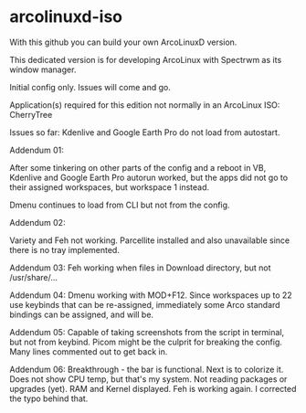 # arcolinuxd-iso

With this github you can build your own ArcoLinuxD version.

This dedicated version is for developing ArcoLinux with Spectrwm as its window manager.

Initial config only. Issues will come and go.

Application(s) required for this edition not normally in an ArcoLinux ISO: CherryTree

Issues so far: Kdenlive and Google Earth Pro do not load from autostart.

Addendum 01:

After some tinkering on other parts of the config and a reboot in VB, Kdenlive and Google Earth Pro autorun worked, but the apps did not go to their assigned workspaces, but workspace 1 instead.

Dmenu continues to load from CLI but not from the config.

Addendum 02:

Variety and Feh not working. Parcellite installed and also unavailable since there is no tray implemented.

Addendum 03: Feh working when files in Download directory, but not /usr/share/...

Addendum 04: Dmenu working with MOD+F12. Since workspaces up to 22 use keybinds that can be re-assigned, immediately some Arco standard bindings can be assigned, and will be.

Addendum 05: Capable of taking screenshots from the script in terminal, but not from keybind. Picom might be the culprit for breaking the config. Many lines commented out to get back in.

Addendum 06: Breakthrough - the bar is functional. Next is to colorize it. Does not show CPU temp, but that's my system. Not reading packages or upgrades (yet). RAM and Kernel displayed. Feh is working again. I corrected the typo behind that.
